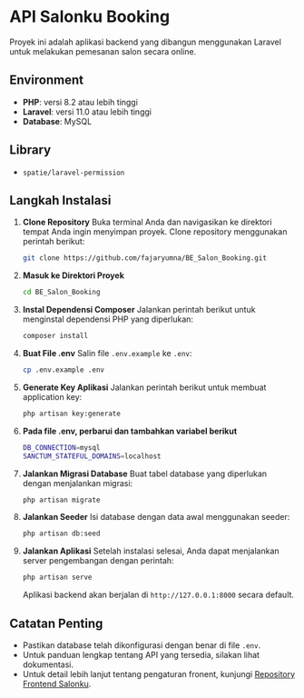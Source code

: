 # API Salonku Booking

Proyek ini adalah aplikasi backend yang dibangun menggunakan Laravel untuk melakukan pemesanan salon secara online.

## Environment

- **PHP**: versi 8.2 atau lebih tinggi
- **Laravel**: versi 11.0 atau lebih tinggi
- **Database**: MySQL

## Library 

- `spatie/laravel-permission`

## Langkah Instalasi

1. **Clone Repository**
   Buka terminal Anda dan navigasikan ke direktori tempat Anda ingin menyimpan proyek. Clone repository menggunakan perintah berikut:
   ```bash
   git clone https://github.com/fajaryumna/BE_Salon_Booking.git
   ```

2. **Masuk ke Direktori Proyek**
   ```bash
   cd BE_Salon_Booking
   ```

3. **Instal Dependensi Composer**
   Jalankan perintah berikut untuk menginstal dependensi PHP yang diperlukan:
   ```bash
   composer install
   ```

4. **Buat File .env**
   Salin file `.env.example` ke `.env`:
   ```bash
   cp .env.example .env
   ```

5. **Generate Key Aplikasi**
   Jalankan perintah berikut untuk membuat application key:
   ```bash
   php artisan key:generate
   ```

6. **Pada file .env, perbarui dan tambahkan variabel berikut**
   ```bash
   DB_CONNECTION=mysql
   SANCTUM_STATEFUL_DOMAINS=localhost
   ```

7. **Jalankan Migrasi Database**
   Buat tabel database yang diperlukan dengan menjalankan migrasi:
   ```bash
   php artisan migrate
   ```

8. **Jalankan Seeder**
   Isi database dengan data awal menggunakan seeder:
   ```bash
   php artisan db:seed
   ```

9. **Jalankan Aplikasi**
   Setelah instalasi selesai, Anda dapat menjalankan server pengembangan dengan perintah:
   ```bash
   php artisan serve
   ```
   Aplikasi backend akan berjalan di `http://127.0.0.1:8000` secara default.

## Catatan Penting

- Pastikan database telah dikonfigurasi dengan benar di file `.env`.
- Untuk panduan lengkap tentang API yang tersedia, silakan lihat dokumentasi. 
- Untuk detail lebih lanjut tentang pengaturan fronent, kunjungi [Repository Frontend Salonku](https://github.com/fajaryumna/FE_Salon_Booking).
